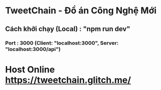 # TweetChain - Đồ án Công Nghệ Mới
## Cách khởi chạy (Local) : "npm run dev" 
### Port : 3000 (Client: "localhost:3000", Server: "localhost:3000/api") 
# Host Online https://tweetchain.glitch.me/